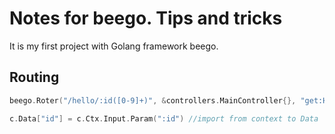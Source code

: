 # Notes for beego. Tips and tricks
It is my first project with Golang framework beego.

## Routing
```go router.go
beego.Roter("/hello/:id([0-9]+)", &controllers.MainController{}, "get:Hello")
```

```go controller.go
c.Data["id"] = c.Ctx.Input.Param(":id") //import from context to Data
```

